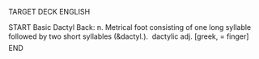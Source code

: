 TARGET DECK
ENGLISH

START
Basic
Dactyl
Back: n. Metrical foot consisting of one long syllable followed by two short syllables (&dactyl.).  dactylic adj. [greek, = finger]
END
